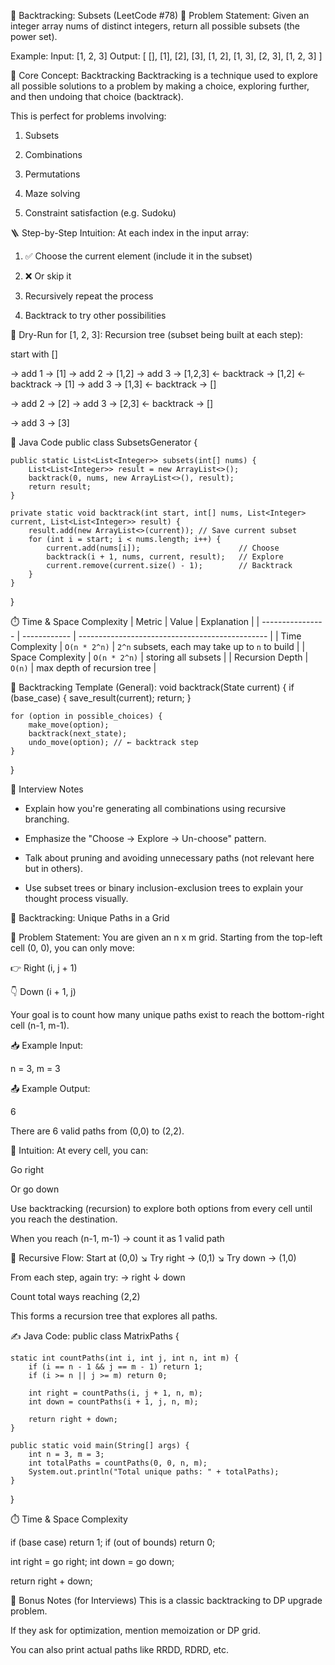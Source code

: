 
📘 Backtracking: Subsets (LeetCode #78)
🔖 Problem Statement:
Given an integer array nums of distinct integers, return all possible subsets (the power set).

Example:
Input: [1, 2, 3]
Output:
[
  [], [1], [2], [3],
  [1, 2], [1, 3], [2, 3],
  [1, 2, 3]
]

🧠 Core Concept: Backtracking
Backtracking is a technique used to explore all possible solutions to a problem by making a choice, exploring further, and then undoing that choice (backtrack).

This is perfect for problems involving:

1. Subsets

2. Combinations

3. Permutations

4. Maze solving

5. Constraint satisfaction (e.g. Sudoku)

🪜 Step-by-Step Intuition:
At each index in the input array:

1. ✅ Choose the current element (include it in the subset)

2. ❌ Or skip it

3. Recursively repeat the process

4. Backtrack to try other possibilities

🧩 Dry-Run for [1, 2, 3]:
Recursion tree (subset being built at each step):

start with []

→ add 1 → [1]
  → add 2 → [1,2]
    → add 3 → [1,2,3]
    ← backtrack → [1,2]
  ← backtrack → [1]
  → add 3 → [1,3]
← backtrack → []

→ add 2 → [2]
  → add 3 → [2,3]
← backtrack → []

→ add 3 → [3]

🧪 Java Code
public class SubsetsGenerator {

    public static List<List<Integer>> subsets(int[] nums) {
        List<List<Integer>> result = new ArrayList<>();
        backtrack(0, nums, new ArrayList<>(), result);
        return result;
    }

    private static void backtrack(int start, int[] nums, List<Integer> current, List<List<Integer>> result) {
        result.add(new ArrayList<>(current)); // Save current subset
        for (int i = start; i < nums.length; i++) {
            current.add(nums[i]);                      // Choose
            backtrack(i + 1, nums, current, result);   // Explore
            current.remove(current.size() - 1);        // Backtrack
        }
    }
}

⏱️ Time & Space Complexity
| Metric           | Value        | Explanation                                     |
| ---------------- | ------------ | ----------------------------------------------- |
| Time Complexity  | `O(n * 2^n)` | `2^n` subsets, each may take up to `n` to build |
| Space Complexity | `O(n * 2^n)` | storing all subsets                             |
| Recursion Depth  | `O(n)`       | max depth of recursion tree                     |

🧵 Backtracking Template (General):
void backtrack(State current) {
    if (base_case) {
        save_result(current);
        return;
    }

    for (option in possible_choices) {
        make_move(option);
        backtrack(next_state);
        undo_move(option); // ← backtrack step
    }
}

💬 Interview Notes
- Explain how you're generating all combinations using recursive branching.

- Emphasize the "Choose → Explore → Un-choose" pattern.

- Talk about pruning and avoiding unnecessary paths (not relevant here but in others).

- Use subset trees or binary inclusion-exclusion trees to explain your thought process visually.

📘  Backtracking: Unique Paths in a Grid

🔖 Problem Statement:
You are given an n x m grid. Starting from the top-left cell (0, 0), you can only move:

👉 Right (i, j + 1)

👇 Down (i + 1, j)

Your goal is to count how many unique paths exist to reach the bottom-right cell (n-1, m-1).

📥 Example Input:

n = 3, m = 3

📤 Example Output:

6

There are 6 valid paths from (0,0) to (2,2).

🧠 Intuition:
At every cell, you can:

Go right

Or go down

Use backtracking (recursion) to explore both options from every cell until you reach the destination.

When you reach (n-1, m-1) → count it as 1 valid path

🧵 Recursive Flow:
Start at (0,0)
↘ Try right → (0,1)
↘ Try down  → (1,0)

From each step, again try:
→ right
↓ down

Count total ways reaching (2,2)

This forms a recursion tree that explores all paths.

✍️ Java Code:
public class MatrixPaths {

    static int countPaths(int i, int j, int n, int m) {
        if (i == n - 1 && j == m - 1) return 1;
        if (i >= n || j >= m) return 0;

        int right = countPaths(i, j + 1, n, m);
        int down = countPaths(i + 1, j, n, m);

        return right + down;
    }

    public static void main(String[] args) {
        int n = 3, m = 3;
        int totalPaths = countPaths(0, 0, n, m);
        System.out.println("Total unique paths: " + totalPaths);
    }
}

⏱️ Time & Space Complexity

if (base case) return 1;
if (out of bounds) return 0;

int right = go right;
int down = go down;

return right + down;

🧠 Bonus Notes (for Interviews)
This is a classic backtracking to DP upgrade problem.

If they ask for optimization, mention memoization or DP grid.

You can also print actual paths like RRDD, RDRD, etc.


